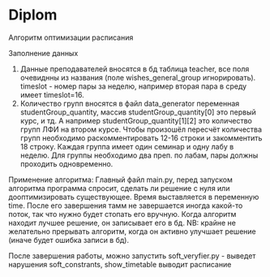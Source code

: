 # Diplom

Алгоритм оптимизации расписания

Заполнение данных
1) Данные преподавателей вносятся в бд таблица teacher, все поля очевиднны из названия (поле wishes_general_group игнорировать). 
timeslot - номер пары за неделю, например вторая пара в среду имеет timeslot=16.
2) Количество групп вносятся в файл data_generator переменная studentGroup_quantity, массив studentGroup_quantity[0] это первый курс, и тд.
А например studentGroup_quantity[1][2] это количество групп ЛФИ на втором курсе. Чтобы произошёл пересчёт количества групп необходимо
раскомментировать 12-16 строки и закомментить 18 строку. Каждая группа имеет один семинар и одну лабу в неделю. 
Для группы необходимо два преп. по лабам, пары должны проходить одновременно.

Применение алгоритма:
Главный файл main.py, перед запуском алгоритма программа спросит, сделать ли решение с нуля или дооптимизировать существующее. Время выставляется в переменную time.
После его завершения тамм не завершается иногда какой-то поток, так что нужно будет стопать его вручную. Когда алгоритм находит лучшее решение, он записывает его в бд.
NB: крайне не желательно прерывать алгоритм, когда он активно улучшает решение (иначе будет ошибка записи в бд).

После завершения работы, можно запустить soft_veryfier.py - выведет нарушения soft_constrants, show_timetable выводит расписание
